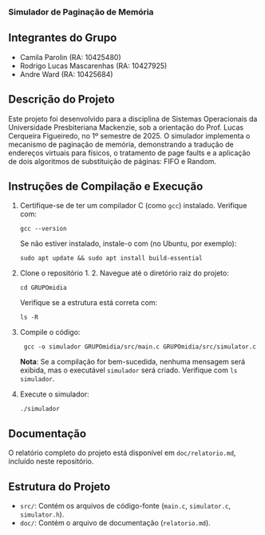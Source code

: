 ### Simulador de Paginação de Memória

## Integrantes do Grupo

- Camila Parolin (RA: 10425480)
- Rodrigo Lucas Mascarenhas (RA: 10427925)
- Andre Ward (RA: 10425684)

## Descrição do Projeto

Este projeto foi desenvolvido para a disciplina de Sistemas Operacionais da Universidade Presbiteriana Mackenzie, sob a orientação do Prof. Lucas Cerqueira Figueiredo, no 1º semestre de 2025. O simulador implementa o mecanismo de paginação de memória, demonstrando a tradução de endereços virtuais para físicos, o tratamento de page faults e a aplicação de dois algoritmos de substituição de páginas: FIFO e Random.

## Instruções de Compilação e Execução

1. Certifique-se de ter um compilador C (como `gcc`) instalado. Verifique com:

   ```
   gcc --version
   ```

   Se não estiver instalado, instale-o com (no Ubuntu, por exemplo):

   ```
   sudo apt update && sudo apt install build-essential
   ```

2. Clone o repositório 1. 2. Navegue até o diretório raiz do projeto:

   ```
   cd GRUPOmidia
   ```

   Verifique se a estrutura está correta com:

   ```
   ls -R
   ```

3. Compile o código:

   ```
    gcc -o simulador GRUPOmidia/src/main.c GRUPOmidia/src/simulator.c
   ```

   **Nota**: Se a compilação for bem-sucedida, nenhuma mensagem será exibida, mas o executável `simulador` será criado. Verifique com `ls simulador`.

4. Execute o simulador:

   ```
   ./simulador
   ```

## Documentação

O relatório completo do projeto está disponível em `doc/relatorio.md`, incluído neste repositório.

## Estrutura do Projeto

- `src/`: Contém os arquivos de código-fonte (`main.c`, `simulator.c`, `simulator.h`).
- `doc/`: Contém o arquivo de documentação (`relatorio.md`).
